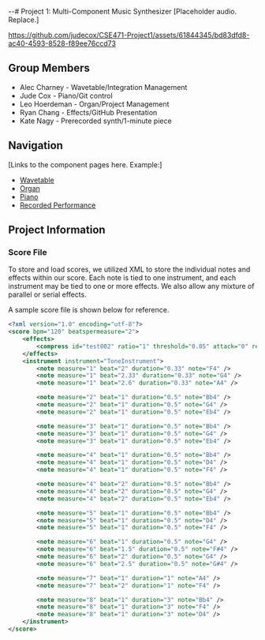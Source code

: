 --# Project 1: Multi-Component Music Synthesizer
[Placeholder audio. Replace.]


https://github.com/judecox/CSE471-Project1/assets/61844345/bd83dfd8-ac40-4593-8528-f89ee76ccd73


## Group Members
* Alec Charney - Wavetable/Integration Management
* Jude Cox - Piano/Git control
* Leo Hoerdeman - Organ/Project Management
* Ryan Chang - Effects/GitHub Presentation
* Kate Nagy - Prerecorded synth/1-minute piece

## Navigation
[Links to the component pages here. Example:]
* [Wavetable](./ComponentPages/Wavetable.md)
* [Organ](./ComponentPages/Organ.md)
* [Piano](./ComponentPages/Piano.md)
* [Recorded Performance](./ComponentPages/RecordedPerformance.md)


## Project Information
### Score File
To store and load scores, we utilized XML to store the individual notes and
effects within our score. Each note is tied to one instrument, and each
instrument may be tied to one or more effects. We also allow any mixture of
parallel or serial effects.

A sample score file is shown below for reference.

```xml
<?xml version="1.0" encoding="utf-8"?>
<score bpm="120" beatspermeasure="2">
	<effects>
		<compress id="test002" ratio="1" threshold="0.05" attack="0" release="0" />
	</effects>
	<instrument instrument="ToneInstrument">
		<note measure="1" beat="2" duration="0.33" note="F4" />
		<note measure="1" beat="2.33" duration="0.33" note="G4" />
		<note measure="1" beat="2.6" duration="0.33" note="A4" />

		<note measure="2" beat="1" duration="0.5" note="Bb4" />
		<note measure="2" beat="1" duration="0.5" note="G4" />
		<note measure="2" beat="1" duration="0.5" note="Eb4" />

		<note measure="3" beat="1" duration="0.5" note="Bb4" />
		<note measure="3" beat="1" duration="0.5" note="G4" />
		<note measure="3" beat="1" duration="0.5" note="Eb4" />

		<note measure="4" beat="1" duration="0.5" note="Bb4" />
		<note measure="4" beat="1" duration="0.5" note="D4" />
		<note measure="4" beat="1" duration="0.5" note="F4" />

		<note measure="4" beat="2" duration="0.5" note="Bb4" />
		<note measure="4" beat="2" duration="0.5" note="G4" />
		<note measure="4" beat="2" duration="0.5" note="Eb4" />

		<note measure="5" beat="1" duration="0.5" note="Bb4" />
		<note measure="5" beat="1" duration="0.5" note="D4" />
		<note measure="5" beat="1" duration="0.5" note="F4" />

		<note measure="6" beat="1" duration="0.5" note="G4" />
		<note measure="6" beat="1.5" duration="0.5" note="F#4" />
		<note measure="6" beat="2" duration="0.5" note="G4" />
		<note measure="6" beat="2.5" duration="0.5" note="G#4" />

		<note measure="7" beat="1" duration="1" note="A4" />
		<note measure="7" beat="2" duration="1" note="F4" />

		<note measure="8" beat="1" duration="3" note="Bb4" />
		<note measure="8" beat="1" duration="3" note="F4" />
		<note measure="8" beat="1" duration="3" note="D4" />
	</instrument>
</score>
```
